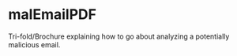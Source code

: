 # malEmailPDF
Tri-fold/Brochure explaining how to go about analyzing a potentially malicious email.
